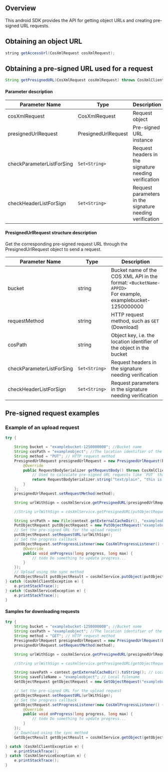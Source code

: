 ## Overview
This android SDK provides the API for getting object URLs and creating pre-signed URL requests. 

## Obtaining an object URL
```java
string getAccessUrl(CosXmlRequest cosXmlRequest);
```

## Obtaining a pre-signed URL used for a request 

```java
String getPresignedURL(CosXmlRequest cosXmlRequest) throws CosXmlClientException;
```

#### Parameter description

| Parameter Name | Type | Description |
|-----|-----|----|
|cosXmlRequest|CosXmlRequest| Request object|
|presignedUrlRequest |PresignedUrlRequest |Pre-signed URL instance|
|checkParameterListForSing |`Set<String>`|Request headers in the signature needing verification |
|checkHeaderListForSign  |`Set<String>`|Request parameters in the signature needing verification|

#### PresignedUrlRequest structure description

Get the corresponding pre-signed request URL through the PresignedUrlRequest object to send a request.

| Parameter Name | Type | Description |
|-----|-----|----|
|bucket|string| Bucket name of the COS XML API in the format: `<BucketName-APPID>`<br>For example, examplebucket-1250000000 |
|requestMethod|string|HTTP request method, such as `GET` (Download)|
|cosPath |string|Object key, i.e. the location identifier of the object in the bucket|
|checkParameterListForSing |`Set<String>`|Request headers in the signature needing verification |
|checkHeaderListForSign  |`Set<String>`|Request parameters in the signature needing verification|

## Pre-signed request examples

### Example of an upload request

[//]: # (.cssg-snippet-get-presign-upload-url)
```java
try {

    String bucket = "examplebucket-1250000000"; //Bucket name
    String cosPath = "exampleobject"; //The location identifier of the object in the bucket. For example, cosPath = "text.txt";
    String method = "PUT"; // HTTP request method
    PresignedUrlRequest presignedUrlRequest = new PresignedUrlRequest(bucket, cosPath) {
        @Override
        public RequestBodySerializer getRequestBody() throws CosXmlClientException {
            // Used to calculate pre-signed URL requests like `PUT` that require a request body
            return RequestBodySerializer.string("text/plain", "this is test");
        }
    };
    presignedUrlRequest.setRequestMethod(method);

    String urlWithSign = cosXmlService.getPresignedURL(presignedUrlRequest); // Uploads a pre-signed URL (Calculates the signed URL with the permanent key method) 

    //String urlWithSign = cosXmlService.getPresignedURL(putObjectRequest)； //Directly uses PutObjectRequest

    String srcPath = new File(context.getExternalCacheDir(), "exampleobject").toString();
    PutObjectRequest putObjectRequest = new PutObjectRequest("examplebucket-1250000000", "exampleobject", srcPath);
    // Set the pre-signed URL for the upload request
    putObjectRequest.setRequestURL(urlWithSign);
    // Set the progress callback
    putObjectRequest.setProgressListener(new CosXmlProgressListener() {
        @Override
        public void onProgress(long progress, long max) {
            // todo Do something to update progress...
        }
    });
    // Upload using the sync method
    PutObjectResult putObjectResult = cosXmlService.putObject(putObjectRequest);
} catch (CosXmlClientException e) {
    e.printStackTrace();
} catch (CosXmlServiceException e) {
    e.printStackTrace();
}
```

#### Samples for downloading requests

[//]: # (.cssg-snippet-get-presign-download-url)
```java
try {
    String bucket = "examplebucket-1250000000"; //Bucket name
    String cosPath = "exampleobject"; //The location identifier of the object in the bucket. For example, cosPath = "text.txt";
    String method = "GET"; // HTTP request method
    PresignedUrlRequest presignedUrlRequest = new PresignedUrlRequest(bucket, cosPath);
    presignedUrlRequest.setRequestMethod(method);

    String urlWithSign = cosXmlService.getPresignedURL(presignedUrlRequest); // Uploads a pre-signed URL (Calculates the signed URL with the permanent key method)

    //String urlWithSign = cosXmlService.getPresignedURL(getObjectRequest)； // Directly uses GetObjectRequest

    String savePath = context.getExternalCacheDir().toString(); // Local path
    String saveFileName = "exampleobject"; // Local filename
    GetObjectRequest getObjectRequest = new GetObjectRequest("examplebucket-1250000000", "exampleobject", savePath, saveFileName);

    // Set the pre-signed URL for the upload request
    getObjectRequest.setRequestURL(urlWithSign);
    // Set the progress callback
    getObjectRequest.setProgressListener(new CosXmlProgressListener() {
        @Override
        public void onProgress(long progress, long max) {
            // todo Do something to update progress...
        }
    });
    // Download using the sync method
    GetObjectResult getObjectResult = cosXmlService.getObject(getObjectRequest);

} catch (CosXmlClientException e) {
    e.printStackTrace();
} catch (CosXmlServiceException e) {
    e.printStackTrace();
}
```
